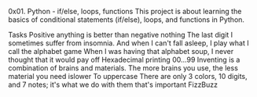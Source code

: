 0x01. Python - if/else, loops, functions
This project is about learning the basics of conditional statements (if/else), loops, and functions in Python.

Tasks
Positive anything is better than negative nothing
The last digit
I sometimes suffer from insomnia. And when I can't fall asleep, I play what I call the alphabet game
When I was having that alphabet soup, I never thought that it would pay off
Hexadecimal printing
00...99
Inventing is a combination of brains and materials. The more brains you use, the less material you need
islower
To uppercase
There are only 3 colors, 10 digits, and 7 notes; it's what we do with them that's important
FizzBuzz
